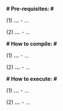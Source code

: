 **# Pre-requisites: #**

(1) **...** - ...

(2) **...** - ...


**# How to compile: #**

(1) **...** - ...

(2) **...** - ...


**# How to execute: #**

(1) **...** - ...

(2) **...** - ...

